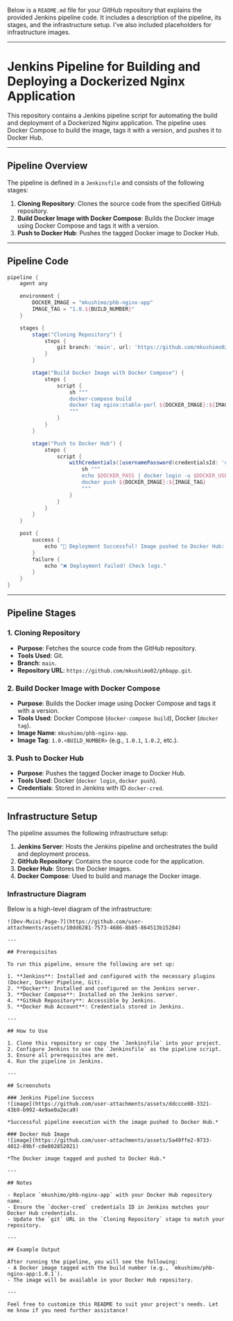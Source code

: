 Below is a `README.md` file for your GitHub repository that explains the provided Jenkins pipeline code. It includes a description of the pipeline, its stages, and the infrastructure setup. I've also included placeholders for infrastructure images.

---

# Jenkins Pipeline for Building and Deploying a Dockerized Nginx Application

This repository contains a Jenkins pipeline script for automating the build and deployment of a Dockerized Nginx application. The pipeline uses Docker Compose to build the image, tags it with a version, and pushes it to Docker Hub.

---

## Pipeline Overview

The pipeline is defined in a `Jenkinsfile` and consists of the following stages:

1. **Cloning Repository**: Clones the source code from the specified GitHub repository.
2. **Build Docker Image with Docker Compose**: Builds the Docker image using Docker Compose and tags it with a version.
3. **Push to Docker Hub**: Pushes the tagged Docker image to Docker Hub.

---

## Pipeline Code

```groovy
pipeline {
    agent any

    environment {
        DOCKER_IMAGE = "mkushimo/phb-nginx-app"
        IMAGE_TAG = "1.0.${BUILD_NUMBER}"
    }

    stages {
        stage("Cloning Repository") {
            steps {
                git branch: 'main', url: 'https://github.com/mkushimo02/phbapp.git'
            }
        }

        stage("Build Docker Image with Docker Compose") {
            steps {
                script {
                    sh """
                    docker-compose build
                    docker tag nginx:stable-perl ${DOCKER_IMAGE}:${IMAGE_TAG}
                    """
                }
            }
        }

        stage("Push to Docker Hub") {
            steps {
                script {
                    withCredentials([usernamePassword(credentialsId: 'docker-cred', usernameVariable: 'DOCKER_USER', passwordVariable: 'DOCKER_PASS')]) {
                        sh """
                        echo $DOCKER_PASS | docker login -u $DOCKER_USER --password-stdin
                        docker push ${DOCKER_IMAGE}:${IMAGE_TAG}
                        """
                    }
                }
            }
        }
    }

    post {
        success {
            echo "🎉 Deployment Successful! Image pushed to Docker Hub: ${DOCKER_IMAGE}:${IMAGE_TAG}"
        }
        failure {
            echo "❌ Deployment Failed! Check logs."
        }
    }
}
```

---

## Pipeline Stages

### 1. Cloning Repository
- **Purpose**: Fetches the source code from the GitHub repository.
- **Tools Used**: Git.
- **Branch**: `main`.
- **Repository URL**: `https://github.com/mkushimo02/phbapp.git`.

### 2. Build Docker Image with Docker Compose
- **Purpose**: Builds the Docker image using Docker Compose and tags it with a version.
- **Tools Used**: Docker Compose (`docker-compose build`), Docker (`docker tag`).
- **Image Name**: `mkushimo/phb-nginx-app`.
- **Image Tag**: `1.0.<BUILD_NUMBER>` (e.g., `1.0.1`, `1.0.2`, etc.).

### 3. Push to Docker Hub
- **Purpose**: Pushes the tagged Docker image to Docker Hub.
- **Tools Used**: Docker (`docker login`, `docker push`).
- **Credentials**: Stored in Jenkins with ID `docker-cred`.

---

## Infrastructure Setup

The pipeline assumes the following infrastructure setup:

1. **Jenkins Server**: Hosts the Jenkins pipeline and orchestrates the build and deployment process.
2. **GitHub Repository**: Contains the source code for the application.
3. **Docker Hub**: Stores the Docker images.
4. **Docker Compose**: Used to build and manage the Docker image.

### Infrastructure Diagram

Below is a high-level diagram of the infrastructure:

```
![Dev-Muisi-Page-7](https://github.com/user-attachments/assets/10dd6281-7573-4686-8b85-864513b15284)

---

## Prerequisites

To run this pipeline, ensure the following are set up:

1. **Jenkins**: Installed and configured with the necessary plugins (Docker, Docker Pipeline, Git).
2. **Docker**: Installed and configured on the Jenkins server.
3. **Docker Compose**: Installed on the Jenkins server.
4. **GitHub Repository**: Accessible by Jenkins.
5. **Docker Hub Account**: Credentials stored in Jenkins.

---

## How to Use

1. Clone this repository or copy the `Jenkinsfile` into your project.
2. Configure Jenkins to use the `Jenkinsfile` as the pipeline script.
3. Ensure all prerequisites are met.
4. Run the pipeline in Jenkins.

---

## Screenshots

### Jenkins Pipeline Success
![image](https://github.com/user-attachments/assets/ddccce08-3321-43b9-b992-4e9ae0a2eca9)

*Successful pipeline execution with the image pushed to Docker Hub.*

### Docker Hub Image
![image](https://github.com/user-attachments/assets/5a49ffe2-9733-4012-89bf-c0e802852021)

*The Docker image tagged and pushed to Docker Hub.*

---

## Notes

- Replace `mkushimo/phb-nginx-app` with your Docker Hub repository name.
- Ensure the `docker-cred` credentials ID in Jenkins matches your Docker Hub credentials.
- Update the `git` URL in the `Cloning Repository` stage to match your repository.

---

## Example Output

After running the pipeline, you will see the following:
- A Docker image tagged with the build number (e.g., `mkushimo/phb-nginx-app:1.0.1`).
- The image will be available in your Docker Hub repository.

---

Feel free to customize this README to suit your project's needs. Let me know if you need further assistance!
